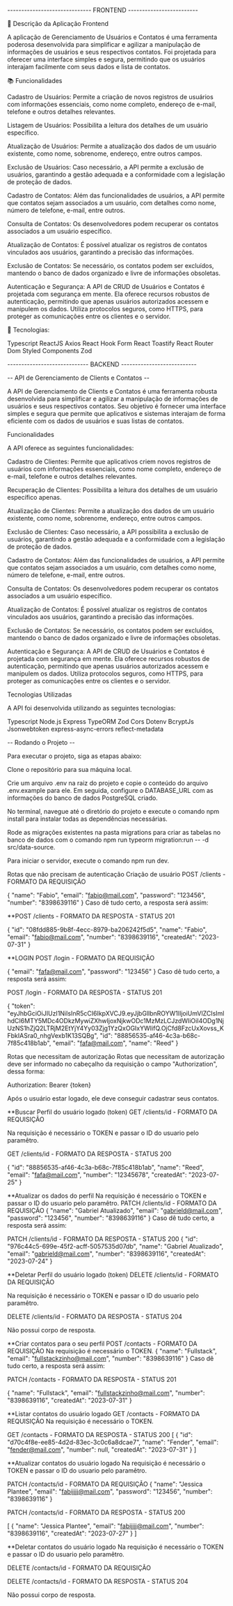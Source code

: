 ------------------------------ FRONTEND -------------------------

📝 Descrição da Aplicação Frontend

A aplicação de Gerenciamento de Usuários e Contatos é uma ferramenta poderosa desenvolvida para simplificar e agilizar a manipulação de informações de usuários e seus respectivos contatos. Foi projetada para oferecer uma interface simples e segura, permitindo que os usuários interajam facilmente com seus dados e lista de contatos.

📚 Funcionalidades

Cadastro de Usuários: Permite a criação de novos registros de usuários com informações essenciais, como nome completo, endereço de e-mail, telefone e outros detalhes relevantes.

Listagem de Usuários: Possibilita a leitura dos detalhes de um usuário específico.

Atualização de Usuários: Permite a atualização dos dados de um usuário existente, como nome, sobrenome, endereço, entre outros campos.

Exclusão de Usuários: Caso necessário, a API permite a exclusão de usuários, garantindo a gestão adequada e a conformidade com a legislação de proteção de dados.

Cadastro de Contatos: Além das funcionalidades de usuários, a API permite que contatos sejam associados a um usuário, com detalhes como nome, número de telefone, e-mail, entre outros.

Consulta de Contatos: Os desenvolvedores podem recuperar os contatos associados a um usuário específico.

Atualização de Contatos: É possível atualizar os registros de contatos vinculados aos usuários, garantindo a precisão das informações.

Exclusão de Contatos: Se necessário, os contatos podem ser excluídos, mantendo o banco de dados organizado e livre de informações obsoletas.

Autenticação e Segurança: A API de CRUD de Usuários e Contatos é projetada com segurança em mente. Ela oferece recursos robustos de autenticação, permitindo que apenas usuários autorizados acessem e manipulem os dados. Utiliza protocolos seguros, como HTTPS, para proteger as comunicações entre os clientes e o servidor.

🔧 Tecnologias:

Typescript
ReactJS
Axios
React Hook Form
React Toastify
React Router Dom
Styled Components
Zod

----------------------------- BACKEND ---------------------------



-- API de Gerenciamento de Clients e Contatos --

A API de Gerenciamento de Clients e Contatos é uma ferramenta robusta desenvolvida para simplificar e agilizar a manipulação de informações de usuários e seus respectivos contatos. Seu objetivo é fornecer uma interface simples e segura que permite que aplicativos e sistemas interajam de forma eficiente com os dados de usuários e suas listas de contatos.

Funcionalidades

A API oferece as seguintes funcionalidades:

Cadastro de Clientes: Permite que aplicativos criem novos registros de usuários com informações essenciais, como nome completo, endereço de e-mail, telefone e outros detalhes relevantes.

Recuperação de Clientes: Possibilita a leitura dos detalhes de um usuário específico apenas.

Atualização de Clientes: Permite a atualização dos dados de um usuário existente, como nome, sobrenome, endereço, entre outros campos.

Exclusão de Clientes: Caso necessário, a API possibilita a exclusão de usuários, garantindo a gestão adequada e a conformidade com a legislação de proteção de dados.

Cadastro de Contatos: Além das funcionalidades de usuários, a API permite que contatos sejam associados a um usuário, com detalhes como nome, número de telefone, e-mail, entre outros.

Consulta de Contatos: Os desenvolvedores podem recuperar os contatos associados a um usuário específico.

Atualização de Contatos: É possível atualizar os registros de contatos vinculados aos usuários, garantindo a precisão das informações.

Exclusão de Contatos: Se necessário, os contatos podem ser excluídos, mantendo o banco de dados organizado e livre de informações obsoletas.

Autenticação e Segurança: A API de CRUD de Usuários e Contatos é projetada com segurança em mente. Ela oferece recursos robustos de autenticação, permitindo que apenas usuários autorizados acessem e manipulem os dados. Utiliza protocolos seguros, como HTTPS, para proteger as comunicações entre os clientes e o servidor.

Tecnologias Utilizadas

A API foi desenvolvida utilizando as seguintes tecnologias:

Typescript
Node.js
Express
TypeORM
Zod
Cors
Dotenv
BcryptJs
Jsonwebtoken
express-async-errors
reflect-metadata

-- Rodando o Projeto --

Para executar o projeto, siga as etapas abaixo:

Clone o repositório para sua máquina local.

Crie um arquivo .env na raiz do projeto e copie o conteúdo do arquivo .env.example para ele. Em seguida, configure o DATABASE_URL com as informações do banco de dados PostgreSQL criado.

No terminal, navegue até o diretório do projeto e execute o comando npm install para instalar todas as dependências necessárias.

Rode as migrações existentes na pasta migrations para criar as tabelas no banco de dados com o comando npm run typeorm migration:run -- -d src/data-source.

Para iniciar o servidor, execute o comando npm run dev.

Rotas que não precisam de autenticação
Criação de usuário
POST /clients - FORMATO DA REQUISIÇÃO

{
  "name": "Fabio",
	"email": "fabio@mail.com",
	"password": "123456",
	"number": "8398639116"
}
Caso dê tudo certo, a resposta será assim:

**POST /clients - FORMATO DA RESPOSTA - STATUS 201

{
	"id": "08fdd885-9b8f-4ecc-8979-ba206242f5d5",
	"name": "Fabio",
	"email": "fabio@mail.com",
	"number": "8398639116",
	"createdAt": "2023-07-31"
}

**LOGIN
POST /login - FORMATO DA REQUISIÇÃO

{
	"email": "fafa@mail.com",
	"password": "123456"
}
Caso dê tudo certo, a resposta será assim:

POST /login - FORMATO DA RESPOSTA - STATUS 201

{
	"token": "eyJhbGciOiJIUzI1NiIsInR5cCI6IkpXVCJ9.eyJjbGllbnROYW1lIjoiUmVlZCIsImlhdCI6MTY5MDc4ODkzMywiZXhwIjoxNjkwODc1MzMzLCJzdWIiOiI4ODg1NjUzNS1hZjQ2LTRjM2EtYjY4Yy03Zjg1YzQxOGIxYWIifQ.OjCfd8FzcUxXovss_KFbkIASra0_nhgVexb1K13SQBg",
	"id": "88856535-af46-4c3a-b68c-7f85c418b1ab",
	"email": "fafa@mail.com",
	"name": "Reed"
}

Rotas que necessitam de autorização
Rotas que necessitam de autorização deve ser informado no cabeçalho da requisição o campo "Authorization", dessa forma:

Authorization: Bearer {token}

Após o usuário estar logado, ele deve conseguir cadastrar seus contatos.

**Buscar Perfil do usuário logado (token)
GET /clients/id - FORMATO DA REQUISIÇÃO

Na requisição é necessário o TOKEN e passar o ID do usuario pelo paramêtro.

GET /clients/id - FORMATO DA RESPOSTA - STATUS 200

{
	"id": "88856535-af46-4c3a-b68c-7f85c418b1ab",
	"name": "Reed",
	"email": "fafa@mail.com",
	"number": "12345678",
	"createdAt": "2023-07-25"
}

**Atualizar os dados do perfil
Na requisição é necessário o TOKEN e passar o ID do usuario pelo paramêtro.
PATCH /clients/id - FORMATO DA REQUISIÇÃO
{
	"name": "Gabriel Atualizado",
	"email": "gabrield@mail.com",
	"password": "123456",
	"number": "8398639116"
}
Caso dê tudo certo, a resposta será assim:

PATCH /clients/id - FORMATO DA RESPOSTA - STATUS 200
{
	"id": "976c44c5-699e-45f2-acff-5057535d07db",
	"name": "Gabriel Atualizado",
	"email": "gabrield@mail.com",
	"number": "8398639116",
	"createdAt": "2023-07-24"
}

**Deletar Perfil do usuário logado (token)
DELETE /clients/id - FORMATO DA REQUISIÇÃO

Na requisição é necessário o TOKEN e passar o ID do usuario pelo paramêtro.

DELETE /clients/id - FORMATO DA RESPOSTA - STATUS 204

Não possui corpo de resposta.

**Criar contatos para o seu perfil
POST /contacts - FORMATO DA REQUISIÇÃO
Na requisição é necessário o TOKEN.
{
	"name": "Fullstack",
	"email": "fullstackzinho@mail.com",
	"number": "8398639116"
}
Caso dê tudo certo, a resposta será assim:

PATCH /contacts - FORMATO DA RESPOSTA - STATUS 201

{
	"name": "Fullstack",
	"email": "fullstackzinho@mail.com",
	"number": "8398639116",
	"createdAt": "2023-07-31"
}

**Listar contatos do usuário logado
GET /contacts - FORMATO DA REQUISIÇÃO
Na requisição é necessário o TOKEN.

GET /contacts - FORMATO DA RESPOSTA - STATUS 200
[
	{
		"id": "d70c4f8e-ee85-4d2d-83ec-3c0c6a8dcae7",
		"name": "Fender",
		"email": "fender@mail.com",
		"number": null,
		"createdAt": "2023-07-31"
	}
]

**Atualizar contatos do usuário logado
Na requisição é necessário o TOKEN e passar o ID do usuario pelo paramêtro.

PATCH /contacts/id - FORMATO DA REQUISIÇÃO
{
	"name": "Jessica Plantee",
	"email": "fabijjjj@mail.com",
	"password": "123456",
	"number": "8398639116"
}

PATCH /contacts/id - FORMATO DA RESPOSTA - STATUS 200

[
	{
		"name": "Jessica Plantee",
		"email": "fabijjjj@mail.com",
		"number": "8398639116",
		"createdAt": "2023-07-27"
	}
]

**Deletar contatos do usuário logado
Na requisição é necessário o TOKEN e passar o ID do usuario pelo paramêtro.

DELETE /contacts/id - FORMATO DA REQUISIÇÃO

DELETE /contacts/id - FORMATO DA RESPOSTA - STATUS 204

Não possui corpo de resposta.

